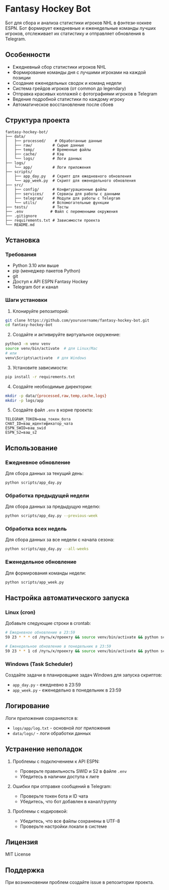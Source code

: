 # Fantasy Hockey Bot

Бот для сбора и анализа статистики игроков NHL в фэнтези-хоккее ESPN. Бот формирует ежедневные и еженедельные команды лучших игроков, отслеживает их статистику и отправляет обновления в Telegram.

## Особенности

- Ежедневный сбор статистики игроков NHL
- Формирование команды дня с лучшими игроками на каждой позиции
- Создание еженедельных сводок и команд недели
- Система грейдов игроков (от common до legendary)
- Отправка красивых коллажей с фотографиями игроков в Telegram
- Ведение подробной статистики по каждому игроку
- Автоматическое восстановление после сбоев

## Структура проекта

```
fantasy-hockey-bot/
├── data/
│   ├── processed/    # Обработанные данные
│   ├── raw/         # Сырые данные
│   ├── temp/        # Временные файлы
│   ├── cache/       # Кэш
│   └── logs/        # Логи данных
├── logs/
│   └── app/         # Логи приложения
├── scripts/
│   ├── app_day.py   # Скрипт для ежедневного обновления
│   └── app_week.py  # Скрипт для еженедельного обновления
├── src/
│   ├── config/      # Конфигурационные файлы
│   ├── services/    # Сервисы для работы с данными
│   ├── telegram/    # Модули для работы с Telegram
│   └── utils/       # Вспомогательные функции
├── tests/           # Тесты
├── .env            # Файл с переменными окружения
├── .gitignore
├── requirements.txt # Зависимости проекта
└── README.md
```

## Установка

### Требования

- Python 3.10 или выше
- pip (менеджер пакетов Python)
- git
- Доступ к API ESPN Fantasy Hockey
- Telegram бот и канал

### Шаги установки

1. Клонируйте репозиторий:
```bash
git clone https://github.com/yourusername/fantasy-hockey-bot.git
cd fantasy-hockey-bot
```

2. Создайте и активируйте виртуальное окружение:
```bash
python3 -m venv venv
source venv/bin/activate  # для Linux/Mac
# или
venv\Scripts\activate  # для Windows
```

3. Установите зависимости:
```bash
pip install -r requirements.txt
```

4. Создайте необходимые директории:
```bash
mkdir -p data/{processed,raw,temp,cache,logs}
mkdir -p logs/app
```

5. Создайте файл `.env` в корне проекта:
```env
TELEGRAM_TOKEN=ваш_токен_бота
CHAT_ID=ваш_идентификатор_чата
ESPN_SWID=ваш_swid
ESPN_S2=ваш_s2
```

## Использование

### Ежедневное обновление

Для сбора данных за текущий день:
```bash
python scripts/app_day.py
```

### Обработка предыдущей недели

Для сбора данных за предыдущую неделю:
```bash
python scripts/app_day.py --previous-week
```

### Обработка всех недель

Для сбора данных за все недели с начала сезона:
```bash
python scripts/app_day.py --all-weeks
```

### Еженедельное обновление

Для формирования команды недели:
```bash
python scripts/app_week.py
```

## Настройка автоматического запуска

### Linux (cron)

Добавьте следующие строки в crontab:
```bash
# Ежедневное обновление в 23:59
59 23 * * * cd /путь/к/проекту && source venv/bin/activate && python scripts/app_day.py

# Еженедельное обновление в понедельник в 23:59
59 23 * * 1 cd /путь/к/проекту && source venv/bin/activate && python scripts/app_week.py
```

### Windows (Task Scheduler)

Создайте задачи в планировщике задач Windows для запуска скриптов:
- `app_day.py` - ежедневно в 23:59
- `app_week.py` - еженедельно в понедельник в 23:59

## Логирование

Логи приложения сохраняются в:
- `logs/app/log.txt` - основной лог приложения
- `data/logs/` - логи обработки данных

## Устранение неполадок

1. Проблемы с подключением к API ESPN:
   - Проверьте правильность SWID и S2 в файле `.env`
   - Убедитесь в наличии доступа к лиге

2. Ошибки при отправке сообщений в Telegram:
   - Проверьте токен бота и ID чата
   - Убедитесь, что бот добавлен в канал/группу

3. Проблемы с кодировкой:
   - Убедитесь, что все файлы сохранены в UTF-8
   - Проверьте настройки локали в системе

## Лицензия

MIT License

## Поддержка

При возникновении проблем создайте issue в репозитории проекта.
